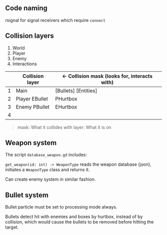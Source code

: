 ## Code naming

rsignal for signal receivers which require `connect`

## Collision layers

1. World
2. Player
3. Enemy
4. Interactions

|     | Collision layer | ← Collision mask (looks for, interacts with) |
| --- | --------------- | -------------------------------------------- |
| 1   | Main            | [Bullets] [Entities]                         |
| 2   | Player EBullet  | PHurtbox                                     |
| 3   | Enemy PBullet   | EHurtbox                                     |
| 4   |                 |                                              |

> mask: What it collides with
> layer: What it is on

## Weapon system

The script `database_weapon.gd` includes:

`get_weapon(id: int) -> WeaponType` reads the weapon database (json), initiates a `WeaponType` class and returns it.

Can create enemy system in similar fashion.

## Bullet system

Bullet particle must be set to processing mode always.

Bullets detect hit with enemies and boxes by hurtbox, instead of by collision, which would cause the bullets to be removed before hitting the target.
